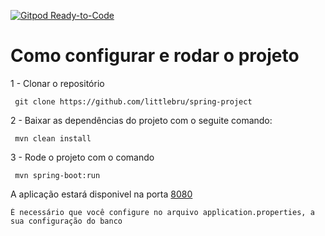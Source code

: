 [![Gitpod Ready-to-Code](https://img.shields.io/badge/Gitpod-Ready--to--Code-blue?logo=gitpod)](https://gitpod.io/#https://github.com/mineda/spring-boot-app)



# Como configurar e rodar o projeto

1 - Clonar o repositório
	 
	 git clone https://github.com/littlebru/spring-project
2 - Baixar as dependências do projeto com o seguite comando:

	 mvn clean install
3 - Rode o projeto com o comando

	 mvn spring-boot:run

A aplicação estará disponivel na porta [8080](localhost:8080)


	
	É necessário que você configure no arquivo application.properties, a sua configuração do banco

	

